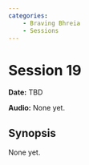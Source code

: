 ```yaml
---
categories:
    - Braving Bhreia
    - Sessions
---
```

# Session 19

**Date:** TBD

**Audio:** None yet.

## Synopsis

None yet.
